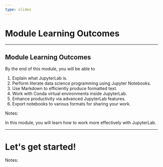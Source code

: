 ```yaml
---
type: slides
---
```


# Module Learning Outcomes

---

## Module Learning Outcomes

By the end of this module, you will be able to

1. Explain what JupyterLab is.
2. Perform literate data science programming using Jupyter Notebooks.
3. Use Markdown to efficiently produce formatted text.
4. Work with Conda virtual environments inside JupyterLab.
5. Enhance productivity via advanced JupyterLab features.
6. Export notebooks to various formats for sharing your work.

Notes:

In this module, you will learn how to work more effectively with JupyterLab.

---

# Let's get started!

Notes:

<br>
